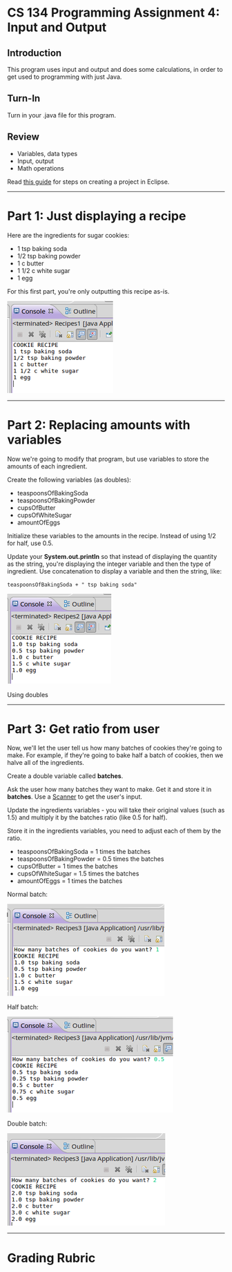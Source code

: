 # CS 134 Programming Assignment 4: Input and Output 

## Introduction

This program uses input and output and does some calculations,
in order to get used to programming with just Java.

## Turn-In

Turn in your .java file for this program.

## Review

* Variables, data types
* Input, output
* Math operations

Read [this guide](https://github.com/Rachels-Courses/CS134-Programming-Fundamentals/blob/master/Lessons/00%20Introduction.md)
for steps on creating a project in Eclipse.

---

# Part 1: Just displaying a recipe

Here are the ingredients for sugar cookies:

*    1 tsp baking soda
*    1/2 tsp baking powder
*    1 c butter
*    1 1/2 c white sugar
*    1 egg

For this first part, you're only outputting this recipe as-is.

![Screenshot](images/pa4-program1.png)

---

# Part 2: Replacing amounts with variables

Now we're going to modify that program, but use variables
to store the amounts of each ingredient.

Create the following variables (as doubles):

* teaspoonsOfBakingSoda
* teaspoonsOfBakingPowder
* cupsOfButter
* cupsOfWhiteSugar
* amountOfEggs

Initialize these variables to the amounts in the recipe. Instead of 
using 1/2 for half, use 0.5.

Update your **System.out.println** so that instead of displaying
the quantity as the string, you're displaying the integer variable
and then the type of ingredient. Use concatenation to display
a variable and then the string, like:

	teaspoonsOfBakingSoda + " tsp baking soda"
	
![Screenshot](images/pa4-program2.png)

Using doubles

---

# Part 3: Get ratio from user

Now, we'll let the user tell us how many batches of cookies they're going
to make. For example, if they're going to bake half a batch of cookies,
then we halve all of the ingredients.

Create a double variable called **batches**.

Ask the user how many batches they want to make. Get it and store it in **batches**.
Use a [Scanner](https://github.com/Rachels-Courses/CS134-Programming-Fundamentals/blob/master/Lessons/02%20Input%20and%20Output.md)
to get the user's input.

Update the ingredients variables - you will take their original values
(such as 1.5) and multiply it by the batches ratio (like 0.5 for half).

Store it in the ingredients variables, you need to adjust each of them
by the ratio.

* teaspoonsOfBakingSoda = 1 times the batches
* teaspoonsOfBakingPowder = 0.5 times the batches
* cupsOfButter = 1 times the batches
* cupsOfWhiteSugar = 1.5 times the batches
* amountOfEggs = 1 times the batches

Normal batch:

![Normal batch](images/pa4-program3_b.png)

Half batch:

![Half batch](images/pa4-program3_a.png)

Double batch:

![Double batch](images/pa4-program3_c.png)

---

# Grading Rubric


